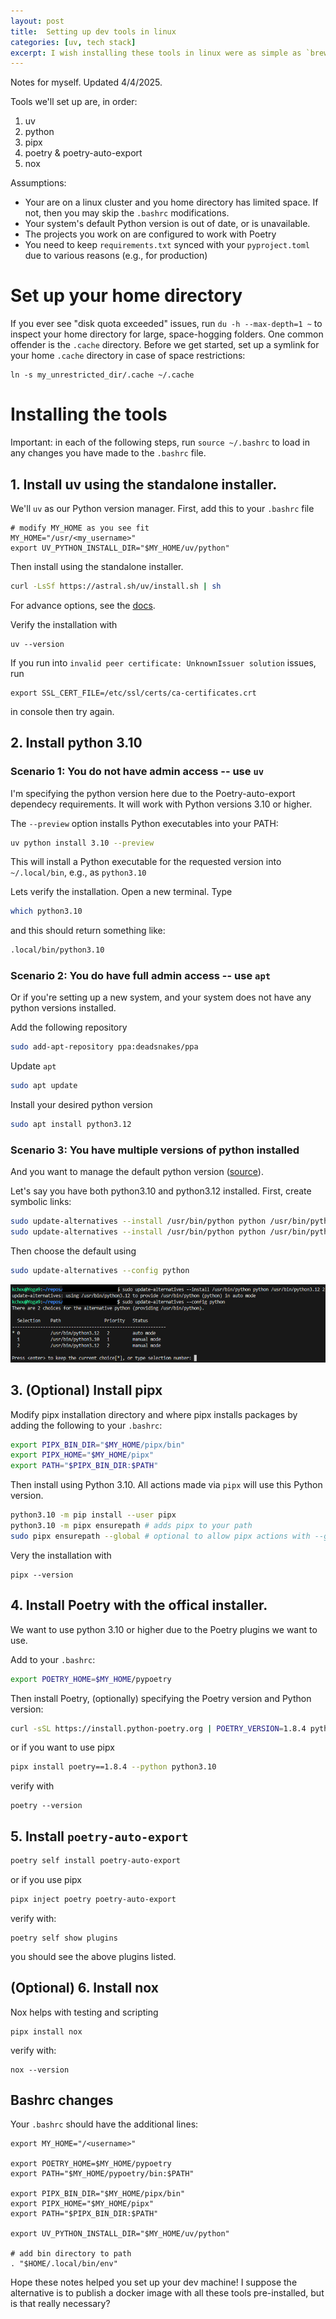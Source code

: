 ```yaml
---
layout: post
title:  Setting up dev tools in linux
categories: [uv, tech stack]
excerpt: I wish installing these tools in linux were as simple as `brew/chocolatey/npm install xyz`.
---
```

Notes for myself. Updated 4/4/2025.

Tools we'll set up are, in order:
1. uv
2. python
3. pipx
4. poetry & poetry-auto-export
5. nox

Assumptions:
* Your are on a linux cluster and you home directory has limited space. If not, then you may skip the `.bashrc` modifications.
* Your system's default Python version is out of date, or is unavailable.
* The projects you work on are configured to work with Poetry
* You need to keep `requirements.txt` synced with your `pyproject.toml` due to various reasons (e.g., for production)

# Set up your home directory
If you ever see "disk quota exceeded" issues, run `du -h --max-depth=1 ~` to inspect your home directory for large, space-hogging folders. One common offender is the `.cache` directory. Before we get started, set up a symlink for your home `.cache` directory in case of space restrictions:
```
ln -s my_unrestricted_dir/.cache ~/.cache
```

# Installing the tools
Important: in each of the following steps, run `source ~/.bashrc` to load in any changes you have made to the `.bashrc` file.

## 1. Install uv using the standalone installer.
We'll `uv` as our Python version manager. First, add this to your `.bashrc` file
```
# modify MY_HOME as you see fit
MY_HOME="/usr/<my_username>"
export UV_PYTHON_INSTALL_DIR="$MY_HOME/uv/python"
```
Then install using the standalone installer. 
```sh
curl -LsSf https://astral.sh/uv/install.sh | sh
```
For advance options, see the [docs](https://docs.astral.sh/uv/getting-started/installation/).

Verify the installation with
```
uv --version
```

If you run into `invalid peer certificate: UnknownIssuer solution` issues, run 
```
export SSL_CERT_FILE=/etc/ssl/certs/ca-certificates.crt 
```
in console then try again.

## 2. Install python 3.10
### Scenario 1: You do not have admin access -- use `uv`
I'm specifying the python version here due to the Poetry-auto-export dependecy requirements. It will work with Python versions 3.10 or higher.

The `--preview` option installs Python executables into your PATH:
```sh
uv python install 3.10 --preview
```
This will install a Python executable for the requested version into `~/.local/bin`, e.g., as `python3.10`

Lets verify the installation. Open a new terminal. Type
```sh
which python3.10
```
and this should return something like:
```sh
.local/bin/python3.10
```

### Scenario 2: You do have full admin access -- use `apt`
Or if you're setting up a new system, and your system does not have any python versions installed.

Add the following repository
```sh
sudo add-apt-repository ppa:deadsnakes/ppa
```
Update `apt`
```sh
sudo apt update 
```
Install your desired python version
```sh
sudo apt install python3.12
```
### Scenario 3: You have multiple versions of python installed
And you want to manage the default python version ([source](https://www.debugpoint.com/install-python-3-12-ubuntu/)).

Let's say you have both python3.10 and python3.12 installed. First, create symbolic links:
```sh
sudo update-alternatives --install /usr/bin/python python /usr/bin/python3.10 1
sudo update-alternatives --install /usr/bin/python python /usr/bin/python3.12 2
```
Then choose the default using
```sh
sudo update-alternatives --config python
```
![Choose python version](../assets/2025-02-21/choose_python_version.png)

## 3. (Optional) Install pipx
Modify pipx installation directory and where pipx installs packages by adding the following to your `.bashrc`:
```sh
export PIPX_BIN_DIR="$MY_HOME/pipx/bin"
export PIPX_HOME="$MY_HOME/pipx"
export PATH="$PIPX_BIN_DIR:$PATH"
```
Then install using Python 3.10. All actions made via `pipx` will use this Python version.
```sh
python3.10 -m pip install --user pipx
python3.10 -m pipx ensurepath # adds pipx to your path
sudo pipx ensurepath --global # optional to allow pipx actions with --global argument
```
Very the installation with
```
pipx --version
```

## 4. Install Poetry with the offical installer. 

We want to use python 3.10 or higher due to the Poetry plugins we want to use.

Add to your `.bashrc`:
```sh
export POETRY_HOME=$MY_HOME/pypoetry
```

Then install Poetry, (optionally) specifying the Poetry version and Python version:
```sh
curl -sSL https://install.python-poetry.org | POETRY_VERSION=1.8.4 python3.10 -
```
or if you want to use pipx
```sh
pipx install poetry==1.8.4 --python python3.10
```
verify with
```
poetry --version
```

## 5. Install `poetry-auto-export`
```sh
poetry self install poetry-auto-export
```
or if you use pipx
```sh
pipx inject poetry poetry-auto-export
```
verify with:
```
poetry self show plugins
```
you should see the above plugins listed.

## (Optional) 6. Install nox
Nox helps with testing and scripting
```
pipx install nox
```
verify with:
```
nox --version
```

## Bashrc changes
Your `.bashrc` should have the additional lines:
```
export MY_HOME="/<username>"

export POETRY_HOME=$MY_HOME/pypoetry
export PATH="$MY_HOME/pypoetry/bin:$PATH"

export PIPX_BIN_DIR="$MY_HOME/pipx/bin"
export PIPX_HOME="$MY_HOME/pipx"
export PATH="$PIPX_BIN_DIR:$PATH"

export UV_PYTHON_INSTALL_DIR="$MY_HOME/uv/python"

# add bin directory to path
. "$HOME/.local/bin/env"
```

Hope these notes helped you set up your dev machine! I suppose the alternative is to publish a docker image with all these tools pre-installed, but is that really necessary?
